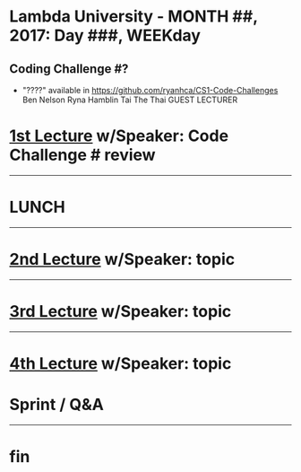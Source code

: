 # Lambda University - MONTH ##, 2017: Day ###, WEEKday
## Coding Challenge #?
- "????" available in https://github.com/ryanhca/CS1-Code-Challenges
Ben Nelson
Ryna Hamblin
Tai The Thai
GUEST LECTURER
# [1st Lecture](URL) w/Speaker: Code Challenge # review

***
# LUNCH
***

# [2nd Lecture](URL) w/Speaker: topic

***

# [3rd Lecture](URL) w/Speaker: topic

***

# [4th Lecture](URL) w/Speaker: topic

# Sprint / Q&A

***

# fin

